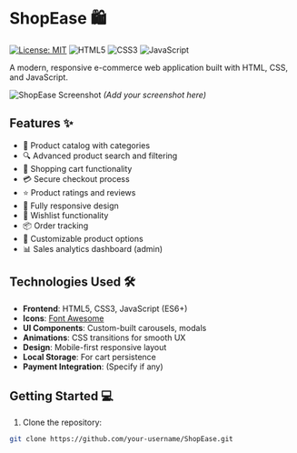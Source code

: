 # ShopEase 🛍️

[![License: MIT](https://img.shields.io/badge/License-MIT-blue.svg)](https://opensource.org/licenses/MIT)
![HTML5](https://img.shields.io/badge/HTML5-E34F26?logo=html5&logoColor=white)
![CSS3](https://img.shields.io/badge/CSS3-1572B6?logo=css3&logoColor=white)
![JavaScript](https://img.shields.io/badge/JavaScript-F7DF1E?logo=javascript&logoColor=black)

A modern, responsive e-commerce web application built with HTML, CSS, and JavaScript.

![ShopEase Screenshot](./screenshot.png) *(Add your screenshot here)*

## Features ✨

- 🏪 Product catalog with categories
- 🔍 Advanced product search and filtering
- 🛒 Shopping cart functionality
- 💳 Secure checkout process
- ⭐ Product ratings and reviews
- 📱 Fully responsive design
- 🔄 Wishlist functionality
- 📦 Order tracking
- 🎨 Customizable product options
- 📊 Sales analytics dashboard (admin)

## Technologies Used 🛠️

- **Frontend**: HTML5, CSS3, JavaScript (ES6+)
- **Icons**: [Font Awesome](https://fontawesome.com)
- **UI Components**: Custom-built carousels, modals
- **Animations**: CSS transitions for smooth UX
- **Design**: Mobile-first responsive layout
- **Local Storage**: For cart persistence
- **Payment Integration**: (Specify if any)

## Getting Started 💻

1. Clone the repository:
```bash
git clone https://github.com/your-username/ShopEase.git